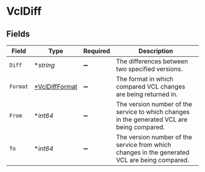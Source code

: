 # VclDiff


## Fields

| Field                                                                                         | Type                                                                                          | Required                                                                                      | Description                                                                                   |
| --------------------------------------------------------------------------------------------- | --------------------------------------------------------------------------------------------- | --------------------------------------------------------------------------------------------- | --------------------------------------------------------------------------------------------- |
| `Diff`                                                                                        | **string*                                                                                     | :heavy_minus_sign:                                                                            | The differences between two specified versions.                                               |
| `Format`                                                                                      | [*VclDiffFormat](../../models/shared/vcldiffformat.md)                                        | :heavy_minus_sign:                                                                            | The format in which compared VCL changes are being returned in.                               |
| `From`                                                                                        | **int64*                                                                                      | :heavy_minus_sign:                                                                            | The version number of the service to which changes in the generated VCL are being compared.   |
| `To`                                                                                          | **int64*                                                                                      | :heavy_minus_sign:                                                                            | The version number of the service from which changes in the generated VCL are being compared. |